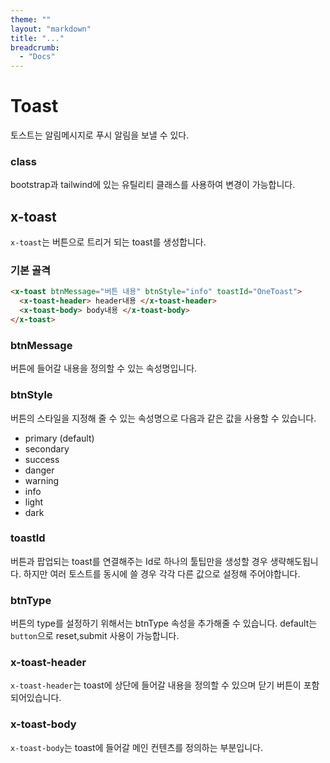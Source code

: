 ```yaml
---
theme: ""
layout: "markdown"
title: "..."
breadcrumb:
  - "Docs"
---
```


# Toast

토스트는 알림메시지로 푸시 알림을 보낼 수 있다.

### class

bootstrap과 tailwind에 있는 유틸리티 클래스를 사용하여 변경이 가능합니다.

## x-toast

`x-toast`는 버튼으로 트리거 되는 toast를 생성합니다.

### 기본 골격

```html
<x-toast btnMessage="버튼 내용" btnStyle="info" toastId="OneToast">
  <x-toast-header> header내용 </x-toast-header>
  <x-toast-body> body내용 </x-toast-body>
</x-toast>
```

### btnMessage

버튼에 들어갈 내용을 정의할 수 있는 속성명입니다.

### btnStyle

버튼의 스타일을 지정해 줄 수 있는 속성명으로 다음과 같은 값을 사용할 수 있습니다.

- primary (default)
- secondary
- success
- danger
- warning
- info
- light
- dark

### toastId

버튼과 팝업되는 toast를 연결해주는 Id로 하나의 툴팁만을 생성할 경우 생략해도됩니다. 하지만 여러 토스트를 동시에 쓸 경우 각각 다른 값으로 설정해 주어야합니다.

### btnType

버튼의 type를 설정하기 위해서는 btnType 속성을 추가해줄 수 있습니다.
default는 `button`으로 reset,submit 사용이 가능합니다.

### x-toast-header

`x-toast-header`는 toast에 상단에 들어갈 내용을 정의할 수 있으며 닫기 버튼이 포함되어있습니다.

### x-toast-body

`x-toast-body`는 toast에 들어갈 메인 컨텐츠를 정의하는 부분입니다.

